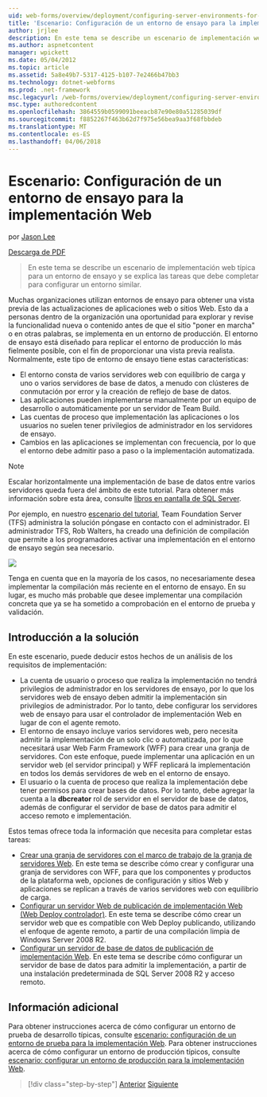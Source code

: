 ```yaml
---
uid: web-forms/overview/deployment/configuring-server-environments-for-web-deployment/scenario-configuring-a-staging-environment-for-web-deployment
title: 'Escenario: Configuración de un entorno de ensayo para la implementación Web | Documentos de Microsoft'
author: jrjlee
description: En este tema se describe un escenario de implementación web típica para un entorno de ensayo y se explica las tareas que debe completar para configurar un env similar...
ms.author: aspnetcontent
manager: wpickett
ms.date: 05/04/2012
ms.topic: article
ms.assetid: 5a8e49b7-5317-4125-b107-7e2466b47bb3
ms.technology: dotnet-webforms
ms.prod: .net-framework
msc.legacyurl: /web-forms/overview/deployment/configuring-server-environments-for-web-deployment/scenario-configuring-a-staging-environment-for-web-deployment
msc.type: authoredcontent
ms.openlocfilehash: 3864559b0599091beeacb87e90e80a51285039df
ms.sourcegitcommit: f8852267f463b62d7f975e56bea9aa3f68fbbdeb
ms.translationtype: MT
ms.contentlocale: es-ES
ms.lasthandoff: 04/06/2018
---
```

<a name="scenario-configuring-a-staging-environment-for-web-deployment"></a>Escenario: Configuración de un entorno de ensayo para la implementación Web
====================
por [Jason Lee](https://github.com/jrjlee)

[Descarga de PDF](https://msdnshared.blob.core.windows.net/media/MSDNBlogsFS/prod.evol.blogs.msdn.com/CommunityServer.Blogs.Components.WeblogFiles/00/00/00/63/56/8130.DeployingWebAppsInEnterpriseScenarios.pdf)

> En este tema se describe un escenario de implementación web típica para un entorno de ensayo y se explica las tareas que debe completar para configurar un entorno similar.


Muchas organizaciones utilizan entornos de ensayo para obtener una vista previa de las actualizaciones de aplicaciones web o sitios Web. Esto da a personas dentro de la organización una oportunidad para explorar y revise la funcionalidad nueva o contenido antes de que el sitio "poner en marcha" o en otras palabras, se implementa en un entorno de producción. El entorno de ensayo está diseñado para replicar el entorno de producción lo más fielmente posible, con el fin de proporcionar una vista previa realista. Normalmente, este tipo de entorno de ensayo tiene estas características:

- El entorno consta de varios servidores web con equilibrio de carga y uno o varios servidores de base de datos, a menudo con clústeres de conmutación por error y la creación de reflejo de base de datos.
- Las aplicaciones pueden implementarse manualmente por un equipo de desarrollo o automáticamente por un servidor de Team Build.
- Las cuentas de proceso que implementación las aplicaciones o los usuarios no suelen tener privilegios de administrador en los servidores de ensayo.
- Cambios en las aplicaciones se implementan con frecuencia, por lo que el entorno debe admitir paso a paso o la implementación automatizada.

> [!NOTE]
> Escalar horizontalmente una implementación de base de datos entre varios servidores queda fuera del ámbito de este tutorial. Para obtener más información sobre esta área, consulte [libros en pantalla de SQL Server](https://technet.microsoft.com/library/ms130214.aspx).


Por ejemplo, en nuestro [escenario del tutorial](../deploying-web-applications-in-enterprise-scenarios/enterprise-web-deployment-scenario-overview.md), Team Foundation Server (TFS) administra la solución póngase en contacto con el administrador. El administrador TFS, Rob Walters, ha creado una definición de compilación que permite a los programadores activar una implementación en el entorno de ensayo según sea necesario.

![](scenario-configuring-a-staging-environment-for-web-deployment/_static/image1.png)

Tenga en cuenta que en la mayoría de los casos, no necesariamente desea implementar la compilación más reciente en el entorno de ensayo. En su lugar, es mucho más probable que desee implementar una compilación concreta que ya se ha sometido a comprobación en el entorno de prueba y validación.

## <a name="solution-overview"></a>Introducción a la solución

En este escenario, puede deducir estos hechos de un análisis de los requisitos de implementación:

- La cuenta de usuario o proceso que realiza la implementación no tendrá privilegios de administrador en los servidores de ensayo, por lo que los servidores web de ensayo deben admitir la implementación sin privilegios de administrador. Por lo tanto, debe configurar los servidores web de ensayo para usar el controlador de implementación Web en lugar de con el agente remoto.
- El entorno de ensayo incluye varios servidores web, pero necesita admitir la implementación de un solo clic o automatizada, por lo que necesitará usar Web Farm Framework (WFF) para crear una granja de servidores. Con este enfoque, puede implementar una aplicación en un servidor web (el servidor principal) y WFF replicará la implementación en todos los demás servidores de web en el entorno de ensayo.
- El usuario o la cuenta de proceso que realiza la implementación debe tener permisos para crear bases de datos. Por lo tanto, debe agregar la cuenta a la **dbcreator** rol de servidor en el servidor de base de datos, además de configurar el servidor de base de datos para admitir el acceso remoto e implementación.

Estos temas ofrece toda la información que necesita para completar estas tareas:

- [Crear una granja de servidores con el marco de trabajo de la granja de servidores Web](creating-a-server-farm-with-the-web-farm-framework.md). En este tema se describe cómo crear y configurar una granja de servidores con WFF, para que los componentes y productos de la plataforma web, opciones de configuración y sitios Web y aplicaciones se replican a través de varios servidores web con equilibrio de carga.
- [Configurar un servidor Web de publicación de implementación Web (Web Deploy controlador)](configuring-a-web-server-for-web-deploy-publishing-web-deploy-handler.md). En este tema se describe cómo crear un servidor web que es compatible con Web Deploy publicando, utilizando el enfoque de agente remoto, a partir de una compilación limpia de Windows Server 2008 R2.
- [Configurar un servidor de base de datos de publicación de implementación Web](configuring-a-database-server-for-web-deploy-publishing.md). En este tema se describe cómo configurar un servidor de base de datos para admitir la implementación, a partir de una instalación predeterminada de SQL Server 2008 R2 y acceso remoto.

## <a name="further-reading"></a>Información adicional

Para obtener instrucciones acerca de cómo configurar un entorno de prueba de desarrollo típicas, consulte [escenario: configuración de un entorno de prueba para la implementación Web](scenario-configuring-a-test-environment-for-web-deployment.md). Para obtener instrucciones acerca de cómo configurar un entorno de producción típicos, consulte [escenario: configurar un entorno de producción para la implementación Web](scenario-configuring-a-production-environment-for-web-deployment.md).

> [!div class="step-by-step"]
> [Anterior](scenario-configuring-a-test-environment-for-web-deployment.md)
> [Siguiente](scenario-configuring-a-production-environment-for-web-deployment.md)
